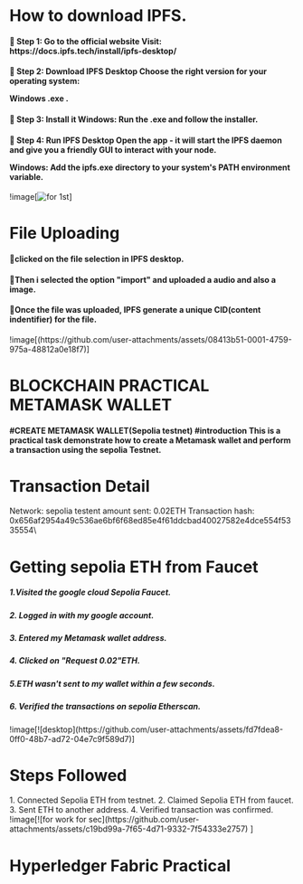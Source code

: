 <h1>How to download IPFS.</h1>
<h4>🔹 Step 1: Go to the official website Visit: https://docs.ipfs.tech/install/ipfs-desktop/
</h4>
<h4>🔹 Step 2: Download IPFS Desktop Choose the right version for your operating system:

Windows .exe .</h4>
<h4>🔹 Step 3: Install it Windows: Run the .exe and follow the installer.</h4>
<h4>🔹 Step 4: Run IPFS Desktop Open the app - it will start the IPFS daemon and give you a friendly GUI to interact with your node.

Windows: Add the ipfs.exe directory to your system's PATH environment variable.</h4>
!image[![for 1st](https://github.com/user-attachments/assets/ca0fd236-2a4a-490f-8213-1d9bf1b76319)]


<h1>File Uploading</h1>
<h4>🔹clicked on the file selection in IPFS desktop.</h4>
<h4>🔹Then i selected the option "import" and uploaded a audio and also a image.</h4>
<h4>🔹Once the file was uploaded, IPFS generate a unique CID(content indentifier) for the file.</h4>
!image[(https://github.com/user-attachments/assets/08413b51-0001-4759-975a-48812a0e18f7)]


<!---
tarun893/tarun893 is a ✨ special ✨ repository because its `README.md` (this file) appears on your GitHub profile.
You can click the Preview link to take a look at your changes.
--->
<h1>BLOCKCHAIN PRACTICAL METAMASK WALLET</h1>
<H4>#CREATE METAMASK WALLET(Sepolia testnet) #introduction This is a practical task demonstrate how to create
a Metamask wallet and perform a transaction using the sepolia Testnet.</H4>

<h1>Transaction Detail</h1>
Network: sepolia testent amount sent: 0.02ETH Transaction hash:
0x656af2954a49c536ae6bf6f68ed85e4f61ddcbad40027582e4dce554f5335554\

<h1>Getting sepolia ETH from Faucet</h1>

<h5>1.Visited the google cloud Sepolia Faucet.</h5>
<h5>2. Logged in with my google account.</h5>
<h5>3. Entered my Metamask wallet address.</h5>
<h5>4. Clicked on "Request 0.02"ETH.</h5>
<h5>5.ETH wasn't sent to my wallet within a few seconds.</h5>
<h5>6. Verified the transactions on sepolia Etherscan.</h5>
!image[![desktop](https://github.com/user-attachments/assets/fd7fdea8-0ff0-48b7-ad72-04e7c9f589d7)]
<h1>Steps Followed</h1>
1. Connected Sepolia ETH from testnet.
2. Claimed Sepolia ETH from faucet.
3. Sent ETH to another address.
4. Verified transaction was confirmed.
!image[![for work for sec](https://github.com/user-attachments/assets/c19bd99a-7f65-4d71-9332-7f54333e2757)
]
<h1>Hyperledger Fabric Practical</h1>
